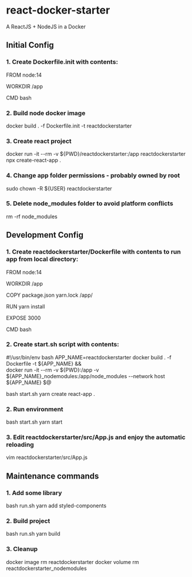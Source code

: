 # react-docker-starter
A ReactJS + NodeJS in a Docker


## Initial Config

### 1. Create Dockerfile.init with contents:

FROM node:14

WORKDIR /app

CMD bash

### 2. Build node docker image

docker build . -f Dockerfile.init -t reactdockerstarter

### 3. Create react project

docker run -it --rm -v ${PWD}/reactdockerstarter:/app  reactdockerstarter npx create-react-app .

### 4. Change app folder permissions - probably owned by root

sudo chown -R ${USER} reactdockerstarter

### 5. Delete node_modules folder to avoid platform conflicts

rm -rf node_modules


## Development Config

### 1. Create reactdockerstarter/Dockerfile with contents to run app from local directory:

FROM node:14

WORKDIR /app

COPY package.json yarn.lock /app/

RUN yarn install

EXPOSE 3000

CMD bash

### 2. Create start.sh script with contents:

\#!/usr/bin/env bash
APP_NAME=reactdockerstarter
docker build . -f Dockerfile -t ${APP_NAME} && \
docker run -it --rm -v ${PWD}:/app -v ${APP_NAME}_nodemodules:/app/node_modules --network host ${APP_NAME} $@

bash start.sh yarn create react-app .

### 2. Run environment

bash start.sh yarn start

### 3. Edit reactdockerstarter/src/App.js and enjoy the automatic reloading

vim reactdockerstarter/src/App.js


## Maintenance commands

### 1. Add some library

bash run.sh yarn add styled-components

### 2. Build project

bash run.sh yarn build

### 3. Cleanup

docker image rm reactdockerstarter
docker volume rm reactdockerstarter_nodemodules
